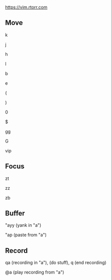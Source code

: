 https://vim.rtorr.com

## Move

k

j

h

l

b

e

(

)

0

$

gg

G

vip

## Focus

zt

zz

zb

## Buffer

"ayy (yank in "a")

"ap (paste from "a")

## Record

qa (recording in "a"), (do stuff), q (end recording)

@a (play recording from "a")
